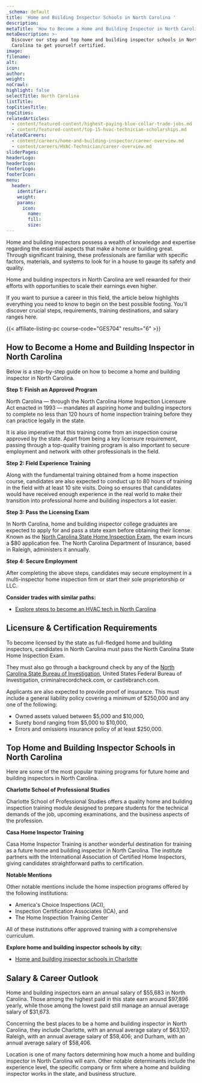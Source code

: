 ```yaml
---
_schema: default
title: 'Home and Building Inspector Schools in North Carolina '
description:
metaTitle: 'How to Become a Home and Building Inspector in North Carolina '
metaDescription: >-
  Discover our step and top home and building inspector schools in North
  Carolina to get yourself certified. 
image:
filename:
alt:
icon:
author:
weight:
noCrawl:
highlight: false
selectTitle: North Carolina
listTitle:
topCitiesTitle:
topCities:
relatedArticles:
  - content/featured-content/highest-paying-blue-collar-trade-jobs.md
  - content/featured-content/top-15-hvac-technician-scholarships.md
relatedCareers:
  - content/careers/home-and-building-inspector/career-overview.md
  - content/careers/HVAC-Technician/career-overview.md
sliderPages:
headerLogo:
headerIcon:
footerLogo:
footerIcon:
menu:
  header:
    identifier:
    weight:
    params:
      icon:
        name:
        fill:
        size:
---
```

Home and building inspectors possess a wealth of knowledge and expertise regarding the essential aspects that make a home or building great. Through significant training, these professionals are familiar with specific factors, materials, and systems to look for in a house to gauge its safety and quality.

Home and building inspectors in North Carolina are well rewarded for their efforts with opportunities to scale their earnings even higher.

If you want to pursue a career in this field, the article below highlights everything you need to know to begin on the best possible footing. You'll discover crucial steps, requirements, training destinations, and salary ranges here.

{{< affiliate-listing-pc course-code="GES704" results="6" >}}

## **How to Become a Home and Building Inspector in North Carolina**

Below is a step-by-step guide on how to become a home and building inspector in North Carolina.

**Step 1: Finish an Approved Program**

North Carolina — through the North Carolina Home Inspection Licensure Act enacted in 1993 — mandates all aspiring home and building inspectors to complete no less than 120 hours of home inspection training before they can practice legally in the state.

It is also imperative that this training come from an inspection course approved by the state. Apart from being a key licensure requirement, passing through a top-quality training program is also important to secure employment and network with other professionals in the field.

**Step 2: Field Experience Training**

Along with the fundamental training obtained from a home inspection course, candidates are also expected to conduct up to 80 hours of training in the field with at least 10 site visits. Doing so ensures that candidates would have received enough experience in the real world to make their transition into professional home and building inspectors a lot easier.

**Step 3: Pass the Licensing Exam**

In North Carolina, home and building inspector college graduates are expected to apply for and pass a state exam before obtaining their license. Known as the [North Carolina State Home Inspection Exam](https://www.ncosfm.gov/licensing-cert/home-inspector-licensure-board-hilb/hilb-exam-schedule), the exam incurs a $80 application fee. The North Carolina Department of Insurance, based in Raleigh, administers it annually.

**Step 4: Secure Employment**

After completing the above steps, candidates may secure employment in a multi-inspector home inspection firm or start their sole proprietorship or LLC.

**Consider trades with similar paths:**

* [Explore steps to become an HVAC tech in North Carolina](https://toptradeschools.com/near-you/hvac/north-carolina/)

## **Licensure & Certification Requirements**

To become licensed by the state as full-fledged home and building inspectors, candidates in North Carolina must pass the North Carolina State Home Inspection Exam.

They must also go through a background check by any of the [North Carolina State Bureau of Investigation](https://www.ncsbi.gov/), United States Federal Bureau of Investigation, criminalrecordcheck.com, or castlebranch.com.

Applicants are also expected to provide proof of insurance. This must include a general liability policy covering a minimum of $250,000 and any one of the following:

* Owned assets valued between $5,000 and $10,000,
* Surety bond ranging from $5,000 to $10,000,
* Errors and omissions insurance policy of at least $250,000.

## **Top Home and Building Inspector Schools in North Carolina**

Here are some of the most popular training programs for future home and building inspectors in North Carolina.

**Charlotte School of Professional Studies**

Charlotte School of Professional Studies offers a quality home and building inspection training module designed to prepare students for the technical demands of the job, upcoming examinations, and the business aspects of the profession.

**Casa Home Inspector Training**

Casa Home Inspector Training is another wonderful destination for training as a future home and building inspector in North Carolina. The institute partners with the International Association of Certified Home Inspectors, giving candidates straightforward paths to certification.

**Notable Mentions**

Other notable mentions include the home inspection programs offered by the following institutions:

* America's Choice Inspections (ACI),
* Inspection Certification Associates (ICA), and
* The Home Inspection Training Center

All of these institutions offer approved training with a comprehensive curriculum.

**Explore home and building inspector schools by city:**

* [Home and building inspector schools in Charlotte](https://toptradeschools.com/near-you/home-and-building-inspector/north-carolina/charlotte/)

## **Salary & Career Outlook**

Home and building inspectors earn an annual salary of $55,683 in North Carolina. Those among the highest paid in this state earn around $97,896 yearly, while those among the lowest paid still manage an annual average salary of $31,673.

Concerning the best places to be a home and building inspector in North Carolina, they include Charlotte, with an annual average salary of $63,107; Raleigh, with an annual average salary of $58,406; and Durham, with an annual average salary of $58,406.

Location is one of many factors determining how much a home and building inspector in North Carolina will earn. Other notable determinants include the experience level, the specific company or firm where a home and building inspector works in the state, and business structure.